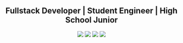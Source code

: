 <h2 align="center">Fullstack Developer | Student Engineer | High School Junior</h2>

<p align="center">
  <a href= "https://prathami1.studio" target="_blank"><img src="https://img.icons8.com/dotty/80/000000/globe.png"/></a>
  <a href= "https://github.com/prathami1" target="_blank"><img src="https://img.icons8.com/dotty/80/000000/github.png"/></a>
  <a href= "https://instagram.com/prathami1" target="_blank"><img src="https://img.icons8.com/dotty/80/000000/instagram-new.png"/></a>
  <a href= "mailto:prathami1@outlook.com" target="_blank"><img src="https://img.icons8.com/dotty/80/000000/filled-sent.png"/></a>
</p>
